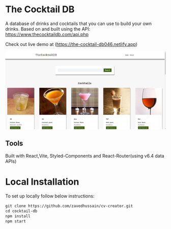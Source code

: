 # The Cocktail DB

A database of drinks and cocktails that you can use to build your own drinks.
Based on and built using the API: https://www.thecocktaildb.com/api.php

Check out live demo at (https://the-cocktail-db046.netlify.app)

![Home](/src/assets/screenshots/home.jpg)

## Tools

Built with React,Vite, Styled-Components and React-Router(using v6.4 data APIs)

# Local Installation

To set up locally follow below instructions:

```
git clone https://github.com/zavedhussain/cv-creator.git
cd cocktail-db
npm install
npm start
```
